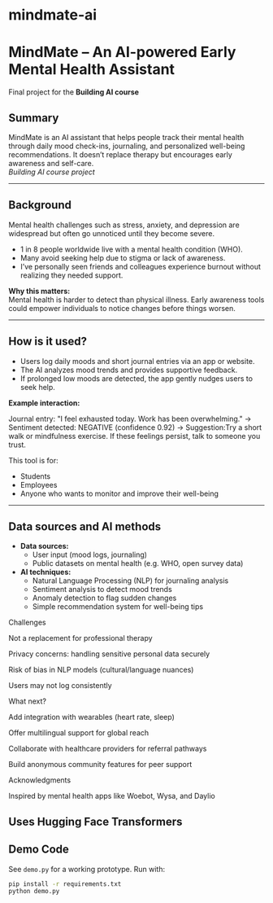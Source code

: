 # mindmate-ai
# MindMate – An AI-powered Early Mental Health Assistant  

Final project for the **Building AI course**  

## Summary  

MindMate is an AI assistant that helps people track their mental health through daily mood check-ins, journaling, and personalized well-being recommendations. It doesn’t replace therapy but encourages early awareness and self-care.  
*Building AI course project*  

---

## Background  

Mental health challenges such as stress, anxiety, and depression are widespread but often go unnoticed until they become severe.  

* 1 in 8 people worldwide live with a mental health condition (WHO).  
* Many avoid seeking help due to stigma or lack of awareness.  
* I’ve personally seen friends and colleagues experience burnout without realizing they needed support.  

**Why this matters:**  
Mental health is harder to detect than physical illness. Early awareness tools could empower individuals to notice changes before things worsen.  

---

## How is it used?  

* Users log daily moods and short journal entries via an app or website.  
* The AI analyzes mood trends and provides supportive feedback.  
* If prolonged low moods are detected, the app gently nudges users to seek help.  

**Example interaction:**  

Journal entry: "I feel exhausted today. Work has been overwhelming."
→ Sentiment detected: NEGATIVE (confidence 0.92)
→ Suggestion:Try a short walk or mindfulness exercise. If these feelings persist, talk to someone you trust.


This tool is for:  
* Students  
* Employees  
* Anyone who wants to monitor and improve their well-being  

---

## Data sources and AI methods  

* **Data sources:**  
  - User input (mood logs, journaling)  
  - Public datasets on mental health (e.g. WHO, open survey data)  
* **AI techniques:**  
  - Natural Language Processing (NLP) for journaling analysis  
  - Sentiment analysis to detect mood trends  
  - Anomaly detection to flag sudden changes  
  - Simple recommendation system for well-being tips  


Challenges

Not a replacement for professional therapy

Privacy concerns: handling sensitive personal data securely

Risk of bias in NLP models (cultural/language nuances)

Users may not log consistently

What next?

Add integration with wearables (heart rate, sleep)

Offer multilingual support for global reach

Collaborate with healthcare providers for referral pathways

Build anonymous community features for peer support

Acknowledgments

Inspired by mental health apps like Woebot, Wysa, and Daylio

Uses Hugging Face Transformers
---

## Demo Code  

See `demo.py` for a working prototype. Run with:  

```bash
pip install -r requirements.txt
python demo.py
